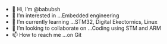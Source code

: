 - 👋 Hi, I’m @babubsh
- 👀 I’m interested in ...Embedded engineering
- 🌱 I’m currently learning ...STM32, Digital Ekectornics, Linux
- 💞️ I’m looking to collaborate on ...Coding using STM and ARM
- 📫 How to reach me ...on Git

<!---
babubsh/babubsh is a ✨ special ✨ repository because its `README.md` (this file) appears on your GitHub profile.
You can click the Preview link to take a look at your changes.
--->
